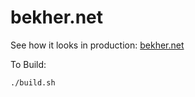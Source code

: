 # bekher.net

See how it looks in production: [bekher.net](https://bekher.net/)

To Build:

`./build.sh`
